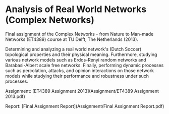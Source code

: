 Analysis of Real World Networks (Complex Networks)
======

Final assignment of the Complex Networks - from Nature to Man-made Networks (ET4389) course at TU Delft, The Netherlands (2013).

Determining and analyzing a real world network's (Dutch Soccer) topological properties and their physical meaning. Furthermore, studying various network models such as Erdos-Renyi random networks and Barabasi-Albert scale free networks. Finally, performing dynamic processes such as percolation, attacks, and opinion interactions on those network models while studying their performance and robustness under such processes. 

Assignment: [ET4389 Assignment 2013](Assignment/ET4389 Assignment 2013.pdf)

Report: [Final Assignment Report](Assignment/Final Assignment Report.pdf)
